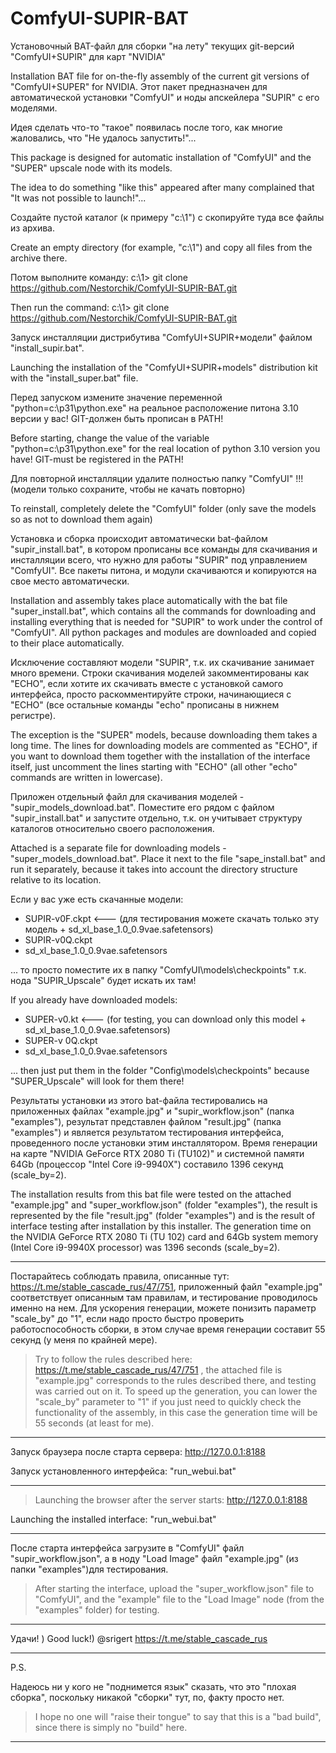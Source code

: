 # ComfyUI-SUPIR-BAT

Установочный BAT-файл для сборки "на лету" текущих git-версий "ComfyUI+SUPIR" для карт "NVIDIA"

Installation BAT file for on-the-fly assembly of the current git versions of "ComfyUI+SUPER" for NVIDIA.
Этот пакет предназначен для автоматической установки "ComfyUI" и ноды апскейлера "SUPIR" с его моделями.

Идея сделать что-то "такое" появилась после того, как многие жаловались, что "Не удалось запустить!"...

This package is designed for automatic installation of "ComfyUI" and the "SUPER" upscale node with its models.

The idea to do something "like this" appeared after many complained that "It was not possible to launch!"...

Создайте пустой каталог (к примеру "c:\1") с скопируйте туда все файлы из архива.

Create an empty directory (for example, "c:\1") and copy all files from the archive there.

Потом выполните команду: c:\1> git clone https://github.com/Nestorchik/ComfyUI-SUPIR-BAT.git

Then run the command: c:\1> git clone https://github.com/Nestorchik/ComfyUI-SUPIR-BAT.git

Запуск инсталляции дистрибутива "ComfyUI+SUPIR+модели" файлом "install_supir.bat".

Launching the installation of the "ComfyUI+SUPIR+models" distribution kit with the "install_super.bat" file.

Перед запуском измените значение переменной "python=c:\p31\python.exe" на реальное расположение питона 3.10 версии у вас! GIT-должен быть прописан в PATH!

Before starting, change the value of the variable "python=c:\p31\python.exe" for the real location of python 3.10 version you have! GIT-must be registered in the PATH!

Для повторной инсталляции удалите полностью папку "ComfyUI" !!! (модели только сохраните, чтобы не качать повторно)

To reinstall, completely delete the "ComfyUI" folder (only save the models so as not to download them again)

Установка и сборка происходит автоматически bat-файлом "supir_install.bat", в котором прописаны все команды для скачивания и инсталляции всего, что нужно для работы "SUPIR" под управлением "ComfyUI". Все пакеты питона, и модули скачиваются и копируются на свое место автоматически.

Installation and assembly takes place automatically with the bat file "super_install.bat", which contains all the commands for downloading and installing everything that is needed for "SUPIR" to work under the control of "ComfyUI". All python packages and modules are downloaded and copied to their place automatically.

Исключение составляют модели "SUPIR", т.к. их скачивание занимает много времени. Строки скачивания моделей закомментированы как "ECHO", если хотите их скачивать вместе с установкой самого интерфейса, просто раскомментируйте строки, начинающиеся с "ECHO" (все остальные команды "echo" прописаны в нижнем регистре).

The exception is the "SUPER" models, because downloading them takes a long time. The lines for downloading models are commented as "ECHO", if you want to download them together with the installation of the interface itself, just uncomment the lines starting with "ECHO" (all other "echo" commands are written in lowercase).

Приложен отдельный файл для скачивания моделей - "supir_models_download.bat". Поместите его рядом с файлом "supir_install.bat" и запустите отдельно, т.к. он учитывает структуру каталогов относительно своего расположения.

Attached is a separate file for downloading models - "super_models_download.bat". Place it next to the file "sape_install.bat" and run it separately, because it takes into account the directory structure relative to its location.

Если у вас уже есть скачанные модели:

- SUPIR-v0F.ckpt <--- (для тестирования можете скачать только эту модель + sd_xl_base_1.0_0.9vae.safetensors)
- SUPIR-v0Q.ckpt
- sd_xl_base_1.0_0.9vae.safetensors

... то просто поместите их в папку "ComfyUI\models\checkpoints" т.к. нода "SUPIR_Upscale" будет искать их там!

If you already have downloaded models:

- SUPER-v0.kt <--- (for testing, you can download only this model + sd_xl_base_1.0_0.9vae.safetensors)
- SUPER-v 0Q.ckpt
- sd_xl_base_1.0_0.9vae.safetensors

... then just put them in the folder "Config\models\checkpoints" because "SUPER_Upscale" will look for them there!

Результаты установки из этого bat-файла тестировались на приложенных файлах "example.jpg" и "supir_workflow.json" (папка "examples"), результат представлен файлом "result.jpg" (папка "examples") и является результатом тестирования интерфейса, проведенного после установки этим инсталлятором. Время генерации на карте "NVIDIA GeForce RTX 2080 Ti (TU102)" и системной памяти 64Gb (процессор "Intel Core i9-9940X") составило 1396 секунд (scale_by=2).

The installation results from this bat file were tested on the attached "example.jpg" and "super_workflow.json" (folder "examples"), the result is represented by the file "result.jpg" (folder "examples") and is the result of interface testing after installation by this installer. The generation time on the NVIDIA GeForce RTX 2080 Ti (TU 102) card and 64Gb system memory (Intel Core i9-9940X processor) was 1396 seconds (scale_by=2).

---

Постарайтесь соблюдать правила, описанные тут: https://t.me/stable_cascade_rus/47/751, приложенный файл "example.jpg" соответствует описанным там правилам, и тестирование проводилось именно на нем. Для ускорения генерации, можете понизить параметр "scale_by" до "1", если надо просто быстро проверить работоспособность сборки, в этом случае время генерации составит 55 секунд (у меня по крайней мере).

> Try to follow the rules described here: https://t.me/stable_cascade_rus/47/751 , the attached file is "example.jpg" corresponds to the rules described there, and testing was carried out on it. To speed up the generation, you can lower the "scale_by" parameter to "1" if you just need to quickly check the functionality of the assembly, in this case the generation time will be 55 seconds (at least for me).

---

Запуск браузера после старта сервера: http://127.0.0.1:8188

Запуск установленного интерфейса: "run_webui.bat"

---

> Launching the browser after the server starts: http://127.0.0.1:8188

Launching the installed interface: "run_webui.bat"

---

После старта интерфейса загрузите в "ComfyUI" файл "supir_workflow.json", а в ноду "Load Image" файл "example.jpg" (из папки "examples")для тестирования.

> After starting the interface, upload the "super_workflow.json" file to "ComfyUI", and the "example" file to the "Load Image" node (from the "examples" folder) for testing.

---

Удачи! )
Good luck!)
@srigert
https://t.me/stable_cascade_rus

---

P.S.

Надеюсь ни у кого не "поднимется язык" сказать, что это "плохая сборка", поскольку никакой "сборки" тут, по, факту просто нет.

> I hope no one will "raise their tongue" to say that this is a "bad build", since there is simply no "build" here.

---
